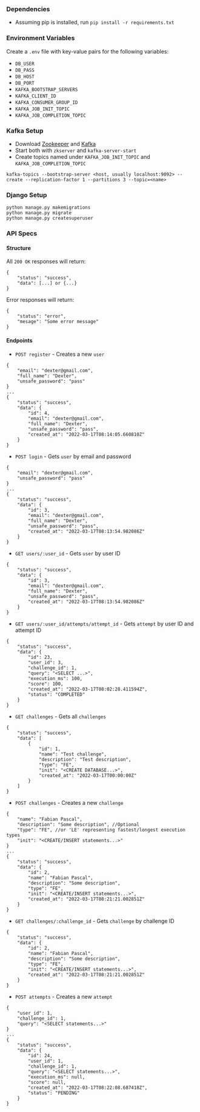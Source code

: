 ### Dependencies

- Assuming pip is installed, run `pip install -r requirements.txt`

### Environment Variables

Create a `.env` file with key-value pairs for the following variables:
- `DB_USER`
- `DB_PASS`
- `DB_HOST`
- `DB_PORT`
- `KAFKA_BOOTSTRAP_SERVERS`
- `KAFKA_CLIENT_ID`
- `KAFKA_CONSUMER_GROUP_ID`
- `KAFKA_JOB_INIT_TOPIC`
- `KAFKA_JOB_COMPLETION_TOPIC`

### Kafka Setup

- Download [Zookeeper](https://zookeeper.apache.org/releases.html) and [Kafka](https://kafka.apache.org/downloads)
- Start both with `zkserver` and `kafka-server-start`
- Create topics named under `KAFKA_JOB_INIT_TOPIC` and `KAFKA_JOB_COMPLETION_TOPIC`
```
kafka-topics --bootstrap-server <host, usually localhost:9092> --create --replication-factor 1 --partitions 3 --topic=<name>
```

### Django Setup

```
python manage.py makemigrations
python manage.py migrate
python manage.py createsuperuser
```

### API Specs

#### Structure

All `200 OK` responses will return:
```
{
    "status": "success",
    "data": [...] or {...}
}
```

Error responses will return:
```
{
    "status": "error",
    "mesage": "Some error message"
}
```

#### Endpoints

- `POST register` - Creates a new `user`
```
{
    "email": "dexter@gmail.com",
    "full_name": "Dexter",
    "unsafe_password": "pass"
}
...
{
    "status": "success",
    "data": {
        "id": 4,
        "email": "dexter@gmail.com",
        "full_name": "Dexter",
        "unsafe_password": "pass",
        "created_at": "2022-03-17T08:14:05.660810Z"
    }
}
```

- `POST login` - Gets `user` by email and password
```
{
    "email": "dexter@gmail.com",
    "unsafe_password": "pass"
}
...
{
    "status": "success",
    "data": {
        "id": 3,
        "email": "dexter@gmail.com",
        "full_name": "Dexter",
        "unsafe_password": "pass",
        "created_at": "2022-03-17T08:13:54.982086Z"
    }
}
```

- `GET users/:user_id` - Gets `user` by user ID
```
{
    "status": "success",
    "data": {
        "id": 3,
        "email": "dexter@gmail.com",
        "full_name": "Dexter",
        "unsafe_password": "pass",
        "created_at": "2022-03-17T08:13:54.982086Z"
    }
}
```

- `GET users/:user_id/attempts/attempt_id` - Gets `attempt` by user ID and attempt ID
```
{
    "status": "success",
    "data": {
        "id": 23,
        "user_id": 3,
        "challenge_id": 1,
        "query": "<SELECT ...>",
        "execution_ms": 100,
        "score": 100,
        "created_at": "2022-03-17T08:02:28.411594Z",
        "status": "COMPLETED"
    }
}
```

- `GET challenges` - Gets all `challenges`
```
{
    "status": "success",
    "data": [
        {
            "id": 1,
            "name": "Test challenge",
            "description": "Test description",
            "type": "FE",
            "init": "<CREATE DATABASE...>",
            "created_at": "2022-03-17T00:00:00Z"
        }
    ]
}
```

- `POST challenges` - Creates a new `challenge`
```
{
    "name": "Fabian Pascal",
    "description": "Some description", //Optional
    "type": "FE", //or 'LE' representing fastest/longest execution types
    "init": "<CREATE/INSERT statements...>"
}
...
{
    "status": "success",
    "data": {
        "id": 2,
        "name": "Fabian Pascal",
        "description": "Some description",
        "type": "FE",
        "init": "<CREATE/INSERT statements...>",
        "created_at": "2022-03-17T08:21:21.002851Z"
    }
}
```
  
- `GET challenges/:challenge_id` - Gets `challenge` by challenge ID
```
{
    "status": "success",
    "data": {
        "id": 2,
        "name": "Fabian Pascal",
        "description": "Some description",
        "type": "FE",
        "init": "<CREATE/INSERT statements...>",
        "created_at": "2022-03-17T08:21:21.002851Z"
    }
}
```

- `POST attempts` - Creates a new `attempt`
```
{
    "user_id": 1,
    "challenge_id": 1,
    "query": "<SELECT statements...>"
}
...
{
    "status": "success",
    "data": {
        "id": 24,
        "user_id": 1,
        "challenge_id": 1,
        "query": "<SELECT statements...>",
        "execution_ms": null,
        "score": null,
        "created_at": "2022-03-17T08:22:08.687418Z",
        "status": "PENDING"
    }
}
```
